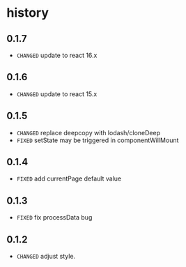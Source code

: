# history
## 0.1.7

* `CHANGED` update to react 16.x
## 0.1.6

* `CHANGED` update to react 15.x
## 0.1.5

* `CHANGED` replace deepcopy with lodash/cloneDeep
* `FIXED` setState may be triggered in componentWillMount

## 0.1.4

* `FIXED` add currentPage default value

## 0.1.3

* `FIXED` fix processData bug

## 0.1.2

* `CHANGED` adjust style.
